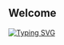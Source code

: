 <h2 align="left">
Welcome
</h2>

[![Typing SVG](https://readme-typing-svg.herokuapp.com?color=1224C7&lines=Registered+Migration+Agent;Company+Director;Fintech+Professional;Blockchain+Developer)](https://git.io/typing-svg)

